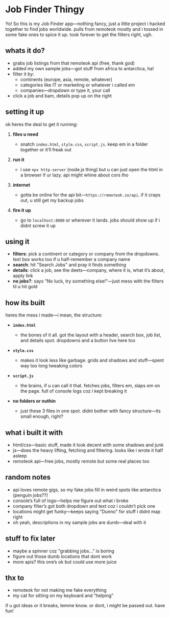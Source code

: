 # Job Finder Thingy

Yo! So this is my Job Finder app—nothing fancy, just a little project i hacked together to find jobs worldwide. pulls from remoteok mostly and i tossed in some fake ones to spice it up. took forever to get the filters right, ugh.

## whats it do?
- grabs job listings from that remoteok api (free, thank god)
- added my own sample jobs—got stuff from africa to antarctica, ha!
- filter it by:
  - continents (europe, asia, remote, whatever)
  - categories like IT or marketing or whatever i called em
  - companies—dropdown or type it, your call
- click a job and bam, details pop up on the right

## setting it up
ok heres the deal to get it running:

1. **files u need**
   - snatch `index.html`, `style.css`, `script.js`. keep em in a folder together or it’ll freak out

2. **run it**
   - i use `npx http-server` (node.js thing) but u can just open the html in a browser if ur lazy. api might whine about cors tho

3. **internet**
   - gotta be online for the api bit—`https://remoteok.io/api`. if it craps out, u still get my backup jobs

4. **fire it up**
   - go to `localhost:8080` or wherever it lands. jobs should show up if i didnt screw it up

## using it
- **filters**: pick a continent or category or company from the dropdowns. text box works too if u half-remember a company name
- **search**: hit "Search Jobs" and pray it finds something
- **details**: click a job, see the deets—company, where it is, what it’s about, apply link
- **no jobs?**: says "No luck, try something else!"—just mess with the filters til u hit gold

## how its built
heres the mess i made—i mean, the structure:

- **`index.html`**
  - the bones of it all. got the layout with a header, search box, job list, and details spot. dropdowns and a button live here too

- **`style.css`**
  - makes it look less like garbage. grids and shadows and stuff—spent way too long tweaking colors

- **`script.js`**
  - the brains, if u can call it that. fetches jobs, filters em, slaps em on the page. full of console logs coz i kept breaking it

- **no folders or nuthin**
  - just these 3 files in one spot. didnt bother with fancy structure—its small enough, right?

## what i built it with
- html/css—basic stuff, made it look decent with some shadows and junk
- js—does the heavy lifting, fetching and filtering. looks like i wrote it half asleep
- remoteok api—free jobs, mostly remote but some real places too

## random notes
- api loves remote gigs, so my fake jobs fill in weird spots like antarctica (penguin jobs??)
- console’s full of logs—helps me figure out what i broke
- company filter’s got both dropdown and text coz i couldn’t pick one
- locations might get funky—keeps saying "Dunno" for stuff i didnt map right
- oh yeah, descriptions in my sample jobs are dumb—deal with it

## stuff to fix later
- maybe a spinner coz "grabbing jobs..." is boring
- figure out those dumb locations that dont work
- more apis? this one’s ok but could use more juice

## thx to
- remoteok for not making me fake everything
- my cat for sitting on my keyboard and “helping”

if u got ideas or it breaks, lemme know. or dont, i might be passed out. have fun!